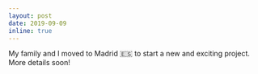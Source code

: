 ```yaml
---
layout: post
date: 2019-09-09
inline: true
---
```


My family and I moved to Madrid :es: to start a new and exciting project. More details soon!
